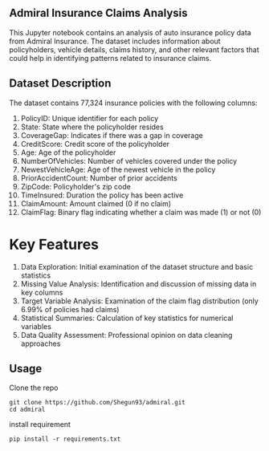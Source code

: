 ## Admiral Insurance Claims Analysis
This Jupyter notebook contains an analysis of auto insurance policy data from Admiral Insurance. The dataset includes information about policyholders, vehicle details, claims history, and other relevant factors that could help in identifying patterns related to insurance claims.

## Dataset Description
The dataset contains 77,324 insurance policies with the following columns:

1. PolicyID: Unique identifier for each policy
2. State: State where the policyholder resides
3. CoverageGap: Indicates if there was a gap in coverage
4. CreditScore: Credit score of the policyholder
5. Age: Age of the policyholder
6. NumberOfVehicles: Number of vehicles covered under the policy
7. NewestVehicleAge: Age of the newest vehicle in the policy
8. PriorAccidentCount: Number of prior accidents
9. ZipCode: Policyholder's zip code
10. TimeInsured: Duration the policy has been active
11. ClaimAmount: Amount claimed (0 if no claim)
12. ClaimFlag: Binary flag indicating whether a claim was made (1) or not (0)

# Key Features
1. Data Exploration: Initial examination of the dataset structure and basic statistics
2. Missing Value Analysis: Identification and discussion of missing data in key columns
3. Target Variable Analysis: Examination of the claim flag distribution (only 6.99% of policies had claims)
4. Statistical Summaries: Calculation of key statistics for numerical variables
5. Data Quality Assessment: Professional opinion on data cleaning approaches

## Usage
Clone the repo
```
git clone https://github.com/Shegun93/admiral.git
cd admiral
```
install requirement
```
pip install -r requirements.txt
```
